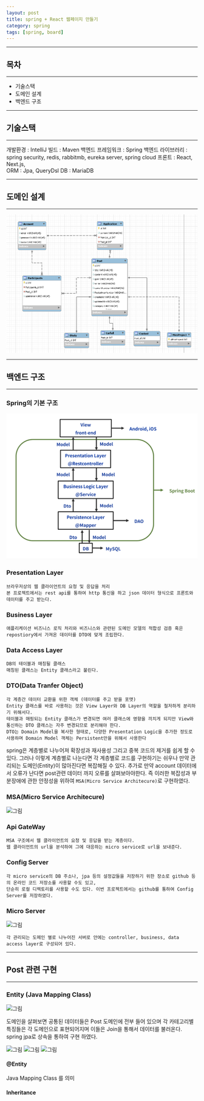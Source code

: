 ```yaml
---
layout: post
title: spring + React 웹페이지 만들기
category: spring
tags: [spring, board]
---
```


---
## 목차

---
- 기술스택
- 도메인 설계
- 백엔드 구조

---
## 기술스택

---
개발환경 : IntelliJ
빌드 : Maven
백엔드 프레임워크 : Spring
백엔드 라이브러리 : spring security, redis, rabbitmb, eureka server, spring cloud
프론트 : React, Next.js,  
ORM : Jpa, QueryDsl
DB : MariaDB

---
## 도메인 설계

---
![그림](/assets/img/spring/web/01.png)

---
## 백엔드 구조

---
### Spring의 기본 구조

![그림](/assets/img/spring/web/02.png)

### Presentation Layer
```
브라우저상의 웹 클라이언트의 요청 및 응답을 처리
본 프로젝트에서는 rest api를 통하여 http 통신을 하고 json 데이터 형식으로 프론트와 데이터를 주고 받는다.
```


### Business Layer
```
애플리케이션 비즈니스 로직 처리와 비즈니스와 관련된 도메인 모델의 적합성 검증 혹은
repostiory에서 가져온 데이터를 DTO에 맞게 조립한다.
```

### Data Access Layer
```
DB의 테이블과 매칭될 클래스
매칭된 클래스는 Entity 클래스라고 불린다.
```

### DTO(Data Tranfer Object)
```
각 계층간 데이터 교환을 위한 객체 (데이터를 주고 받을 포맷)
Entity 클래스를 바로 사용하는 것은 View Layer와 DB Layer의 역할을 철저하게 분리하기 위해서다.
테이블과 매핑되는 Entity 클래스가 변경되면 여러 클래스에 영향을 끼치게 되지만 View와 통신하는 DTO 클래스는 자주 변경되므로 분리해야 한다.
DTO는 Domain Model을 복사한 형태로, 다양한 Presentation Logic을 추가한 정도로 사용하며 Domain Model 객체는 Persistent만을 위해서 사용한다
```

spring은 계층별로 나누어져 확장성과 재사용성 그리고 중복 코드의 제거를 쉽게 할 수 있다.
그러나 이렇게 계층별로 나눈다면 각 계층별로 코드를 구현하기는 쉬우나 만약 관리되는 도메인(Entity)이 많아진다면 복잡해질 수 있다.
추가로 만약 account 데이터에서 오류가 난다면 post관련 데이터 까지 오류를 살펴보아야한다. 즉 이러한 복잡성과 부분장애에 관한 안정성을 위하여
```MSA(Micro Service Architecure)```로 구현하였다.

### MSA(Micro Service Architecure)
![그림](/assets/img/spring/web/03.png)

### Api GateWay
```
MSA 구조에서 웹 클라이언트의 요청 및 응답을 받는 계층이다.
웹 클라이언트의 url을 분석하여 그에 대응하는 micro service로 url을 보내준다. 
```
### Config Server
```
각 micro service의 DB 주소나, jpa 등의 설정값들을 저장하기 위한 장소로 github 등의 온라인 코드 저장소를 사용할 수도 있고, 
단순히 로컬 디렉토리를 사용할 수도 있다. 이번 프로젝트에서는 github를 통하여 Config Server를 저장하였다.
```
### Micro Server
![그림](/assets/img/spring/web/04.png)
```
각 관리되는 도메인 별로 나누어진 서버로 안에는 controller, business, data access layer로 구성되어 있다.
```

---
## Post 관련 구현

---
### Entity (Java Mapping Class)
![그림](/assets/img/spring/web/05.png)

도메인을 살펴보면 공통된 데이터들은 Post 도메인에 전부 들어 있으며 각 카테고리별 특징들은
각 도메인으로 표현되어지며 이들은 Join을 통해서 데이터를 불러온다.
spring jpa로 상속을 통하여 구현 하였다.

![그림](/assets/img/spring/web/06.png)
![그림](/assets/img/spring/web/07.png)
![그림](/assets/img/spring/web/08.png)

#### @Entity
Java Mapping Class 를 의미

#### Inheritance




